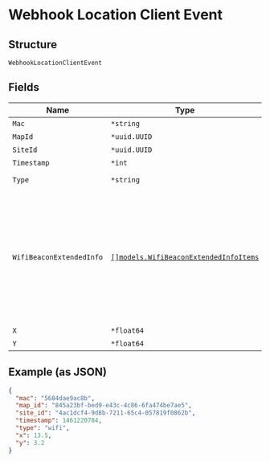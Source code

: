 
# Webhook Location Client Event

## Structure

`WebhookLocationClientEvent`

## Fields

| Name | Type | Tags | Description |
|  --- | --- | --- | --- |
| `Mac` | `*string` | Optional | - |
| `MapId` | `*uuid.UUID` | Optional | - |
| `SiteId` | `*uuid.UUID` | Optional | - |
| `Timestamp` | `*int` | Optional | - |
| `Type` | `*string` | Optional | **Default**: `"wifi"` |
| `WifiBeaconExtendedInfo` | [`[]models.WifiBeaconExtendedInfoItems`](../../doc/models/wifi-beacon-extended-info-items.md) | Optional | optional, list of extended beacon info packets heard from the client, frame and sequence control included with the payload |
| `X` | `*float64` | Optional | x, in meter |
| `Y` | `*float64` | Optional | y, in meter |

## Example (as JSON)

```json
{
  "mac": "5684dae9ac8b",
  "map_id": "845a23bf-bed9-e43c-4c86-6fa474be7ae5",
  "site_id": "4ac1dcf4-9d8b-7211-65c4-057819f0862b",
  "timestamp": 1461220784,
  "type": "wifi",
  "x": 13.5,
  "y": 3.2
}
```


